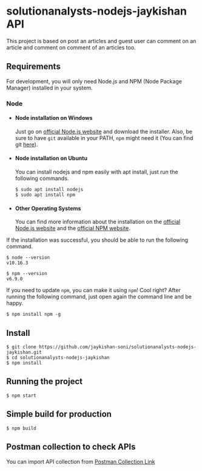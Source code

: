 # solutionanalysts-nodejs-jaykishan API

This project is based on post an articles and guest user can comment on an article and comment on comment of an articles too.

## Requirements

For development, you will only need Node.js and NPM (Node Package Manager) installed in your system.

### Node

- #### Node installation on Windows

  Just go on [official Node.js website](https://nodejs.org/) and download the installer.
  Also, be sure to have `git` available in your PATH, `npm` might need it (You can find git [here](https://git-scm.com/)).

- #### Node installation on Ubuntu

  You can install nodejs and npm easily with apt install, just run the following commands.

      $ sudo apt install nodejs
      $ sudo apt install npm

- #### Other Operating Systems
  You can find more information about the installation on the [official Node.js website](https://nodejs.org/) and the [official NPM website](https://npmjs.org/).

If the installation was successful, you should be able to run the following command.

    $ node --version
    v10.16.3

    $ npm --version
    v6.9.0

If you need to update `npm`, you can make it using `npm`! Cool right? After running the following command, just open again the command line and be happy.

    $ npm install npm -g

###

## Install

    $ git clone https://github.com/jaykishan-soni/solutionanalysts-nodejs-jaykishan.git
    $ cd solutionanalysts-nodejs-jaykishan
    $ npm install

## Running the project

    $ npm start

## Simple build for production

    $ npm build

## Postman collection to check APIs
  You can import API collection from [Postman Collection Link](https://www.getpostman.com/collections/612cd85417ba1310aab7)